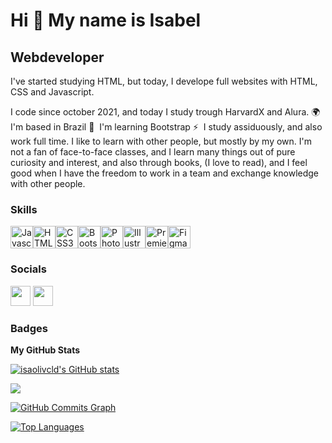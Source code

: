 Hi 👋 My name is Isabel
=======================
Webdeveloper
------------
I've started studying HTML, but today, I develope full websites with
HTML, CSS and Javascript.

I code since october 2021, and today I study trough HarvardX and Alura.
🌍  I'm based in
Brazil
🧠  I'm learning Bootstrap
⚡  I study assiduously, and also work full time. I like to learn with other people,
but mostly by my own. I'm not a fan of face-to-face classes, and I learn many things out of pure curiosity and interest,
and also through books, (I love to read), and I feel good when I have the freedom to work in a team and exchange
knowledge with other people.

### Skills

<p align="left"><a href="https://developer.mozilla.org/en-US/docs/Web/JavaScript" target="_blank" rel="noreferrer"><img
            src="https://raw.githubusercontent.com/danielcranney/readme-generator/main/public/icons/skills/javascript-colored.svg"
            width="36" height="36" alt="Javascript" /></a><a
        href="https://developer.mozilla.org/en-US/docs/Glossary/HTML5" target="_blank" rel="noreferrer"><img
            src="https://raw.githubusercontent.com/danielcranney/readme-generator/main/public/icons/skills/html5-colored.svg"
            width="36" height="36" alt="HTML5" /></a><a href="https://www.w3.org/TR/CSS/#css" target="_blank"
        rel="noreferrer"><img
            src="https://raw.githubusercontent.com/danielcranney/readme-generator/main/public/icons/skills/css3-colored.svg"
            width="36" height="36" alt="CSS3" /></a><a href="https://getbootstrap.com/" target="_blank"
        rel="noreferrer"><img
            src="https://raw.githubusercontent.com/danielcranney/readme-generator/main/public/icons/skills/bootstrap-colored.svg"
            width="36" height="36" alt="Bootstrap" /></a><a href="https://www.adobe.com/uk/products/photoshop.html"
        target="_blank" rel="noreferrer"><img
            src="https://raw.githubusercontent.com/danielcranney/readme-generator/main/public/icons/skills/photoshop-colored.svg"
            width="36" height="36" alt="Photoshop" /></a><a href="adobe.com/uk/products/illustrator.html"
        target="_blank" rel="noreferrer"><img
            src="https://raw.githubusercontent.com/danielcranney/readme-generator/main/public/icons/skills/illustrator-colored.svg"
            width="36" height="36" alt="Illustrator" /></a><a href="https://www.adobe.com/uk/products/premiere.html"
        target="_blank" rel="noreferrer"><img
            src="https://raw.githubusercontent.com/danielcranney/readme-generator/main/public/icons/skills/premierepro-colored.svg"
            width="36" height="36" alt="Premiere Pro" /></a><a href="https://www.figma.com/" target="_blank"
        rel="noreferrer"><img
            src="https://raw.githubusercontent.com/danielcranney/readme-generator/main/public/icons/skills/figma-colored.svg"
            width="36" height="36" alt="Figma" /></a></p>

### Socials
<p align="left"> <a href="https://www.github.com/isaolivcld" target="_blank" rel="noreferrer"><img
            src="https://raw.githubusercontent.com/danielcranney/readme-generator/main/public/icons/socials/github.svg"
            width="32" height="32" /></a> <a href="https://www.linkedin.com/in/isaolivcld" target="_blank"
        rel="noreferrer"><img
            src="https://raw.githubusercontent.com/danielcranney/readme-generator/main/public/icons/socials/linkedin.svg"
            width="32" height="32" /></a></p>

### Badges

<b>My GitHub Stats</b>

<a href="http://www.github.com/isaolivcld"><img
        src="https://github-readme-stats.vercel.app/api?username=isaolivcld&show_icons=true&hide=&count_private=true&title_color=22c55e&text_color=ffffff&icon_color=14b8a6&bg_color=181824&hide_border=true&show_icons=true"
        alt="isaolivcld's GitHub stats" /></a>

<a href="http://www.github.com/isaolivcld"><img
        src="https://github-readme-streak-stats.herokuapp.com/?user=isaolivcld&stroke=ffffff&background=181824&ring=22c55e&fire=22c55e&currStreakNum=ffffff&currStreakLabel=22c55e&sideNums=ffffff&sideLabels=ffffff&dates=ffffff&hide_border=true" /></a>

<a href="http://www.github.com/isaolivcld"><img
        src="https://activity-graph.herokuapp.com/graph?username=isaolivcld&bg_color=181824&color=ffffff&line=14b8a6&point=ffffff&area_color=181824&area=true&hide_border=true&custom_title=GitHub%20Commits%20Graph"
        alt="GitHub Commits Graph" /></a>

<a href="https://github.com/isaolivcld" align="left"><img
        src="https://github-readme-stats.vercel.app/api/top-langs/?username=isaolivcld&langs_count=10&title_color=22c55e&text_color=ffffff&icon_color=14b8a6&bg_color=181824&hide_border=true&locale=en&custom_title=Top%20%Languages"
        alt="Top Languages" /></a>
